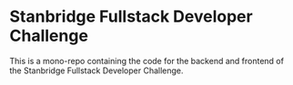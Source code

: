 # Stanbridge Fullstack Developer Challenge

This is a mono-repo containing the code for the backend and frontend of the Stanbridge Fullstack Developer Challenge.
